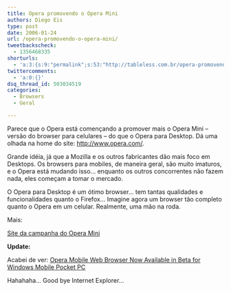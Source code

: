 ```yaml
---
title: Opera promovendo o Opera Mini
authors: Diego Eis
type: post
date: 2006-01-24
url: /opera-promovendo-o-opera-mini/
tweetbackscheck:
  - 1356468335
shorturls:
  - 'a:3:{s:9:"permalink";s:53:"http://tableless.com.br/opera-promovendo-o-opera-mini";s:7:"tinyurl";s:26:"http://tinyurl.com/3dham66";s:4:"isgd";s:19:"http://is.gd/FZ2im6";}'
twittercomments:
  - 'a:0:{}'
dsq_thread_id: 503034519
categories:
  - Browsers
  - Geral

---
```

Parece que o Opera está començando a promover mais o Opera Mini &#8211; versão do browser para celulares &#8211; do que o Opera para Desktop. Dá uma olhada na home do site: <http://www.opera.com/>.
  
Grande idéia, já que a Mozilla e os outros fabricantes dão mais foco em Desktops. Os browsers para mobiles, de maneira geral, são muito imaturos, e o Opera está mudando isso&#8230; enquanto os outros concorrentes não fazem nada, eles começam a tomar o mercado.

O Opera para Desktop é um ótimo browser&#8230; tem tantas qualidades e funcionalidades quanto o Firefox&#8230; Imagine agora um browser tão completo quanto o Opera em um celular. Realmente, uma mão na roda.

Mais:
  
[Site da campanha do Opera Mini][1]

**Update:**
  
Acabei de ver: [Opera Mobile Web Browser Now Available in Beta for Windows Mobile Pocket PC][2]
  
Hahahaha&#8230; Good bye Internet Explorer&#8230;

 [1]: http://www.opera.com/products/mobile/operamini/campaign/
 [2]: http://www.opera.com/pressreleases/en/2006/01/18/